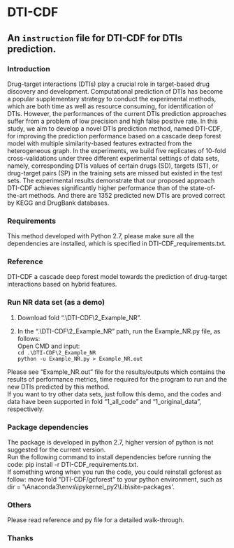 # DTI-CDF
## An `instruction` file for DTI-CDF for DTIs prediction.

### Introduction
Drug-target interactions (DTIs) play a crucial role in target-based drug discovery and development. Computational prediction of DTIs has become a popular supplementary strategy to conduct the experimental methods, which are both time as well as resource consuming, for identification of DTIs. However, the performances of the current DTIs prediction approaches suffer from a problem of low precision and high false positive rate. In this study, we aim to develop a novel DTIs prediction method, named DTI-CDF, for improving the prediction performance based on a cascade deep forest model with multiple similarity-based features extracted from the heterogeneous graph. In the experiments, we build five replicates of 10-fold cross-validations under three different experimental settings of data sets, namely, corresponding DTIs values of certain drugs (SD), targets (ST), or drug-target pairs (SP) in the training sets are missed but existed in the test sets. The experimental results demonstrate that our proposed approach DTI-CDF achieves significantly higher performance than of the state-of-the-art methods. And there are 1352 predicted new DTIs are proved correct by KEGG and DrugBank databases.


### Requirements
This method developed with Python 2.7, please make sure all the dependencies are installed, which is specified in DTI-CDF_requirements.txt.


### Reference
DTI-CDF a cascade deep forest model towards the prediction of drug-target interactions based on hybrid features.


### Run NR data set (as a demo)
1. Download fold “.\DTI-CDF\2_Example_NR”.

2. In the “.\DTI-CDF\2_Example_NR” path, run the Example_NR.py file, as follows:  
   Open CMD and input:  
          `cd .\DTI-CDF\2_Example_NR`  
          `python -u Example_NR.py > Example_NR.out`


Please see “Example_NR.out” file for the results/outputs which contains the results of performance metrics, time required for the program to run and the new DTIs predicted by this method.  
If you want to try other data sets, just follow this demo, and the codes and data have been supported in fold “1_all_code” and “1_original_data”, respectively.

### Package dependencies

The package is developed in python 2.7, higher version of python is not suggested for the current version.  
Run the following command to install dependencies before running the code: pip install -r DTI-CDF_requirements.txt.  
If something wrong when you run the code, you could reinstall gcforest as follow: move fold "DTI-CDF/gcforest" to your python environment, such as dir = '\Anaconda3\envs\ipykernel_py2\Lib\site-packages'.

### Others
Please read reference and py file for a detailed walk-through.

### Thanks
